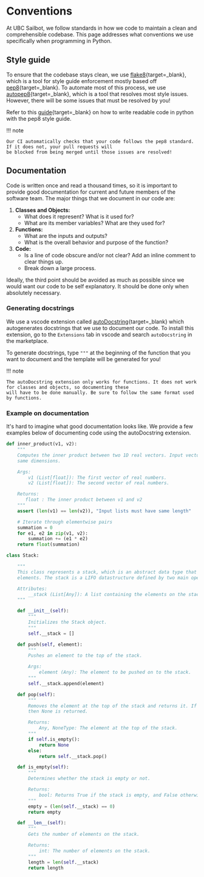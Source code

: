 # Conventions

At UBC Sailbot, we follow standards in how we code to maintain a clean and comprehensible codebase.
This page addresses what conventions we use specifically when programming in Python.

## Style guide

To ensure that the codebase stays clean, we use [flake8](https://flake8.pycqa.org/en/5.0.4/#){target=_blank}, which is a
tool for style guide enforcement mostly based off [pep8](https://peps.python.org/pep-0008/){target=_blank}. To automate
most of this process, we use [autopep8](https://github.com/hhatto/autopep8){target=_blank}, which is a tool that resolves
most style issues. However, there will be some issues that must be resolved by you!

Refer to this [guide](https://realpython.com/python-pep8/){target=_blank} on how to write readable code in python with the
pep8 style guide.

!!! note

    Our CI automatically checks that your code follows the pep8 standard. If it does not, your pull requests will
    be blocked from being merged until those issues are resolved!

## Documentation

Code is written once and read a thousand times, so it is important to provide good documentation for current
and future members of the software team. The major things that we document in our code are:

1. **Classes and Objects:**
    - What does it represent? What is it used for?
    - What are its member variables? What are they used for?
2. **Functions:**
    - What are the inputs and outputs?
    - What is the overall behavior and purpose of the function?
3. **Code:**
    - Is a line of code obscure and/or not clear? Add an inline comment to clear things up.
    - Break down a large process.

Ideally, the third point should be avoided as much as possible since we would want our code to be
self explanatory. It should be done only when absolutely necessary.

### Generating docstrings

We use a vscode extension called [autoDocstring](https://marketplace.visualstudio.com/items?itemName=njpwerner.autodocstring){target=_blank}
which autogenerates docstrings that we use to document our code. To install this extension, go to the `Extensions` tab in
vscode and search `autoDocstring` in the marketplace.

To generate docstrings, type `"""` at the beginning of the function that you want to document and the template
will be generated for you!

!!! note

    The autoDocstring extension only works for functions. It does not work for classes and objects, so documenting these
    will have to be done manually. Be sure to follow the same format used by functions.

### Example on documentation

It's hard to imagine what good documentation looks like. We provide a few examples below of documenting code using the
autoDocstring extension.

```python title="Documentation example on a function"
def inner_product(v1, v2):
    """
    Computes the inner product between two 1D real vectors. Input vectors should have the
    same dimensions.

    Args:
        v1 (List[float]): The first vector of real numbers.
        v2 (List[float]): The second vector of real numbers.

    Returns:
       float : The inner product between v1 and v2
    """
    assert (len(v1) == len(v2)), "Input lists must have same length"

    # Iterate through elementwise pairs
    summation = 0
    for e1, e2 in zip(v1, v2):
        summation += (e1 * e2)
    return float(summation)
```

```python title="Documentation example with a stack"
class Stack:

    """
    This class represents a stack, which is an abstract data type that serves as a collection of
    elements. The stack is a LIFO datastructure defined by two main operations: Push and Pop.

    Attributes:
        __stack (List[Any]): A list containing the elements on the stack.
    """

    def __init__(self):
        """
        Initializes the Stack object.
        """
        self.__stack = []

    def push(self, element):
        """
        Pushes an element to the top of the stack.

        Args:
            element (Any): The element to be pushed on to the stack.
        """
        self.__stack.append(element)

    def pop(self):
        """
        Removes the element at the top of the stack and returns it. If the stack is empty,
        then None is returned.

        Returns:
            Any, NoneType: The element at the top of the stack.
        """
        if self.is_empty():
            return None
        else:
            return self.__stack.pop()

    def is_empty(self):
        """
        Determines whether the stack is empty or not.

        Returns:
            bool: Returns True if the stack is empty, and False otherwise.
        """
        empty = (len(self.__stack) == 0)
        return empty

    def __len__(self):
        """
        Gets the number of elements on the stack.

        Returns:
            int: The number of elements on the stack.
        """
        length = len(self.__stack)
        return length
```
